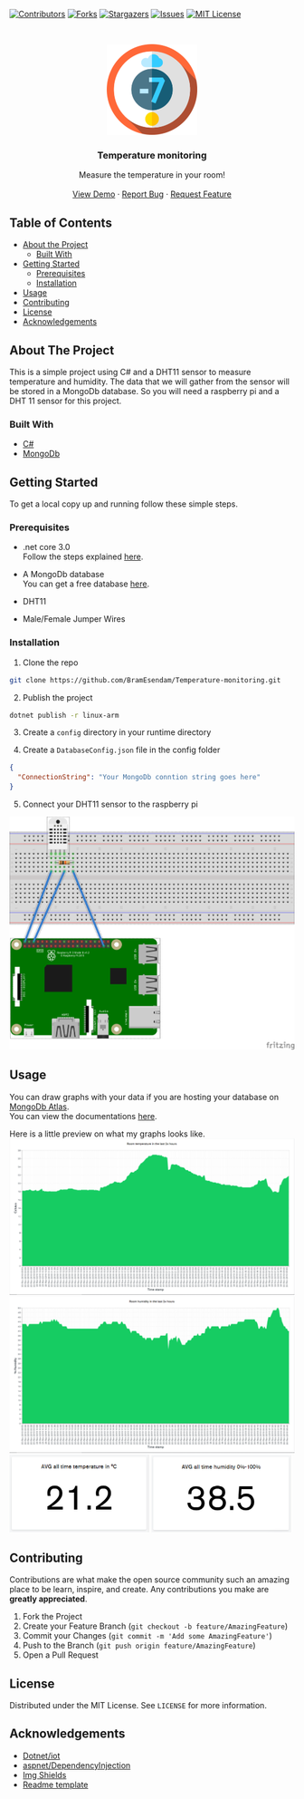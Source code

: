 <!--
*** Thanks for checking out this README Template. If you have a suggestion that would
*** make this better, please fork the repo and create a pull request or simply open
*** an issue with the tag "enhancement".
*** Thanks again! Now go create something AMAZING! :D
***
***
***
*** To avoid retyping too much info. Do a search and replace for the following:
*** github_username, repo, twitter_handle, email
-->





<!-- PROJECT SHIELDS -->
<!--
*** I'm using markdown "reference style" links for readability.
*** Reference links are enclosed in brackets [ ] instead of parentheses ( ).
*** See the bottom of this document for the declaration of the reference variables
*** for contributors-url, forks-url, etc. This is an optional, concise syntax you may use.
*** https://www.markdownguide.org/basic-syntax/#reference-style-links
-->
[![Contributors][contributors-shield]][contributors-url]
[![Forks][forks-shield]][forks-url]
[![Stargazers][stars-shield]][stars-url]
[![Issues][issues-shield]][issues-url]
[![MIT License][license-shield]][license-url]



<!-- PROJECT LOGO -->
<br />
<p align="center">
  <a href="https://github.com/BramEsendam/Temperature-monitoring">
    <img src="img/logo.png" alt="Logo" width="160" height="160">
  </a>

  <h3 align="center">Temperature monitoring</h3>

  <p align="center">
    Measure the temperature in your room!
    <br />
    <br />
    <a href="https://charts.mongodb.com/charts-misc-projects-hjtia/public/dashboards/08b9e20c-c524-4648-9bdd-e74b113f2405">View Demo</a>
    ·
    <a href="https://github.com/BramEsendam/Temperature-monitoring/issues">Report Bug</a>
    ·
    <a href="https://github.com/BramEsendam/Temperature-monitoring/issues">Request Feature</a>
  </p>
</p>



<!-- TABLE OF CONTENTS -->
## Table of Contents

* [About the Project](#about-the-project)
  * [Built With](#built-with)
* [Getting Started](#getting-started)
  * [Prerequisites](#prerequisites)
  * [Installation](#installation)
* [Usage](#usage)
* [Contributing](#contributing)
* [License](#license)
* [Acknowledgements](#acknowledgements)



<!-- ABOUT THE PROJECT -->
## About The Project

This is a simple project using C# and a DHT11 sensor to measure temperature and humidity.
The data that we will gather from the sensor will be stored in a MongoDb database.
So you will need a raspberry pi and a DHT 11 sensor for this project.


### Built With

* [C#](https://docs.microsoft.com/en-us/dotnet/csharp/)
* [MongoDb](https://www.mongodb.com/)


<!-- GETTING STARTED -->
## Getting Started

To get a local copy up and running follow these simple steps.

### Prerequisites

* .net core 3.0  
Follow the steps explained [here](https://dotnet.microsoft.com/download/dotnet-core/3.0).
  
* A MongoDb database  
You can get a free database [here](https://www.mongodb.com/download-center).
  
* DHT11

* Male/Female Jumper Wires

### Installation
 
1. Clone the repo
```sh
git clone https://github.com/BramEsendam/Temperature-monitoring.git
```
2. Publish the project
```sh
dotnet publish -r linux-arm
```  
3. Create a `config` directory in your runtime directory

4. Create a `DatabaseConfig.json` file in the config folder
```json
{
  "ConnectionString": "Your MongoDb conntion string goes here"
}
```
5. Connect your DHT11 sensor to the raspberry pi
<img src="img/dhtxx.png" alt="wiring" width="550">


<!-- USAGE EXAMPLES -->
## Usage

You can draw graphs with your data if you are hosting your database on [MongoDb Atlas](https://www.mongodb.com/cloud/atlas).  
You can view the documentations [here](https://docs.atlas.mongodb.com/).   

Here is a little preview on what my graphs looks like.
<img src="img/tempGraph.png" alt="wiring">
<img src="img/humidityGraph.png" alt="wiring">
<img src="img/avgTemp.png" alt="wiring" width="49%">
<img src="img/avgHumidity.png" alt="wiring" width="49%">

<!-- CONTRIBUTING -->
## Contributing

Contributions are what make the open source community such an amazing place to be learn, inspire, and create. Any contributions you make are **greatly appreciated**.

1. Fork the Project
2. Create your Feature Branch (`git checkout -b feature/AmazingFeature`)
3. Commit your Changes (`git commit -m 'Add some AmazingFeature'`)
4. Push to the Branch (`git push origin feature/AmazingFeature`)
5. Open a Pull Request



<!-- LICENSE -->
## License

Distributed under the MIT License. See `LICENSE` for more information.


<!-- ACKNOWLEDGEMENTS -->
## Acknowledgements

* [Dotnet/iot](https://github.com/dotnet/iot)
* [aspnet/DependencyInjection](https://github.com/aspnet/DependencyInjection)
* [Img Shields](https://shields.io)
* [Readme template](https://github.com/othneildrew/Best-README-Template)





<!-- MARKDOWN LINKS & IMAGES -->
<!-- https://www.markdownguide.org/basic-syntax/#reference-style-links -->
[contributors-shield]: https://img.shields.io/github/contributors/BramEsendam/Temperature-monitoring.svg?style=flat-square
[contributors-url]: https://github.com/BramEsendam/Temperature-monitoring/graphs/contributors
[forks-shield]: https://img.shields.io/github/forks/BramEsendam/Temperature-monitoring.svg?style=flat-square
[forks-url]: https://github.com/BramEsendam/Temperature-monitoring/network/members
[stars-shield]: https://img.shields.io/github/stars/BramEsendam/Temperature-monitoring.svg?style=flat-square
[stars-url]: https://github.com/BramEsendam/Temperature-monitoring/stargazers
[issues-shield]: https://img.shields.io/github/issues/BramEsendam/Temperature-monitoring.svg?style=flat-square
[issues-url]: https://github.com/BramEsendam/Temperature-monitoring/issues
[license-shield]: https://img.shields.io/github/license/BramEsendam/Temperature-monitoring.svg?style=flat-square
[license-url]: https://github.com/BramEsendam/Temperature-monitoring/blob/master/LICENSE.txt
[product-screenshot]: images/screenshot.png
